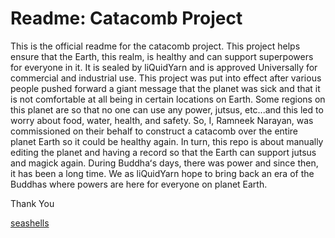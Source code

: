 # Readme: Catacomb Project

This is the official readme for the catacomb project. This project helps ensure that the Earth, this realm, is healthy and can support superpowers for everyone in it. It is sealed by liQuidYarn and is approved Universally for commercial and industrial use. This project was put into effect after various people pushed forward a giant message that the planet was sick and that it is not comfortable at all being in certain locations on Earth. Some regions on this planet are so that no one can use any power, jutsus, etc...and this led to worry about food, water, health, and safety. So, I, Ramneek Narayan, was commissioned on their behalf to construct a catacomb over the entire planet Earth so it could be healthy again. In turn, this repo is about manually editing the planet and having a record so that the Earth can support jutsus and magick again. During Buddhaʻs days, there was power and since then, it has been a long time. We as liQuidYarn hope to bring back an era of the Buddhas where powers are here for everyone on planet Earth.

Thank You

[seashells](./seashell/sea-catacomb.jpeg)
